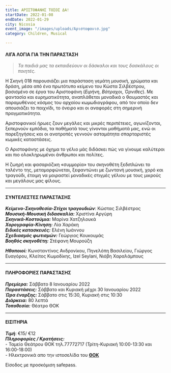 ```yaml
---
title: ΑΡΙΣΤΟΦΑΝΗΣ ΤΟΣΟΣ ΔΑ!
startDate: 2022-01-08
endDate: 2022-01-29
city: Nicosia
event_image: "/images/uploads/Αριστοφανισ.jpg"
category: Children, Musical

---
```

#### ΛΙΓΑ ΛΟΓΙΑ ΓΙΑ ΤΗΝ ΠΑΡΑΣΤΑΣΗ

> _Τα παιδιά μας τα εκπαιδεύουν οι δάσκαλοι και τους δασκάλους οι ποιητές._

Η Σκηνή 018 παρουσιάζει μια παράσταση γεμάτη μουσική, χρώματα και δράση, μέσα από ένα πρωτότυπο κείμενο του Κώστα Σιλβέστρου, βασισμένο σε έργα του Αριστοφάνη (_Ειρήνη_, _Βάτραχοι_, _Όρνιθες_). Με φαντασία και ευρηματικότητα, αναπλάθεται μοναδικά ο θαυμαστός και παραμυθένιος κόσμος του αρχαίου κωμωδιογράφου, από τον οποίο δεν απουσιάζει το παιχνίδι, το όνειρο και οι αναφορές στη σημερινή πραγματικότητα.

Αριστοφανικοί ήρωες ζουν μεγάλες και μικρές περιπέτειες, αγωνίζονται, ξεπερνούν εμπόδια, τα παθήματά τους γίνονται μαθήματά μας, ενώ οι παρεξηγήσεις και οι ανατροπές γεννούν ασταμάτητα σπαρταριστές κωμικές καταστάσεις.

Ο Αριστοφάνης με όχημα το γέλιο μάς διδάσκει πώς να γίνουμε καλύτεροι και πιο ολοκληρωμένοι άνθρωποι και πολίτες.

Η ζωηρή και φασαριόζικη «συμμορία» του σκηνοθέτη ξεδιπλώνει το ταλέντο της, μεταμορφώνεται, ξεφαντώνει με ζωντανή μουσική, χορό και τραγούδι, έτοιμη να μοιραστεί μοναδικές στιγμές γέλιου με τους μικρούς και μεγάλους μας φίλους.

***

#### ΣΥΝΤΕΛΕΣΤΕΣ ΠΑΡΑΣΤΑΣΗΣ

**_Κείμενο-Σκηνοθεσία-Στίχοι τραγουδιών_**: Κώστας Σιλβέστρος  
**_Μουσική-Μουσική διδασκαλία:_** Χριστίνα Αργύρη  
**_Σκηνικά-Κοστούμια:_** Μαρίνα Χατζηλουκά  
**_Χορογραφία-Κίνηση:_** Λία Χαράκη  
**_Ειδικές κατασκευές:_** Ελένη Ιωάννου  
**_Σχεδιασμός φωτισμών:_** Γεώργιος Κουκουμάς  
**_Βοηθός σκηνοθέτη:_** Στέφανη Μουρούζη

**_Ηθοποιοί:_** Κωνσταντίνος Ανδρονίκου, Πηνελόπη Βασιλείου, Γιώργος Ευαγόρου, Κλείτος Κωμοδίκης, Izel Seylani, Νιόβη Χαραλάμπους

***

#### ΠΛΗΡΟΦΟΡΙΕΣ ΠΑΡΑΣΤΑΣΗΣ

**_Πρεμίερα:_** Σάββατο 8 Ιανουαρίου 2022  
**_Παραστάσεις:_** Σάββατο και Κυριακή μέχρι 30 Ιανουαρίου 2022  
**_Ώρα έναρξης:_** Σάββατο στις 15:30, Κυριακή στις 10:30  
**_Διάρκεια:_** 80 λεπτά  
**_Τοποθεσία:_** Θέατρο ΘΟΚ

***

#### ΕΙΣΙΤΗΡΙΑ

**_Τιμή_**: €15/ €12  
**_Πληροφορίες / Κρατήσεις:_**  
\- Ταμείο Θεάτρου ΘΟΚ τηλ.77772717 (Τρίτη-Κυριακή 10:00-13:30 και 16:00-18:00)  
\- Ηλεκτρονικά απο την ιστοσελίδα του [**ΘΟΚ**](https://www.thoc.org.cy/event/basilias-lir,4684,229,el,shows "https://www.thoc.org.cy/event/basilias-lir,4684,229,el,shows")

Είσοδος με προσκόμιση safepass.
